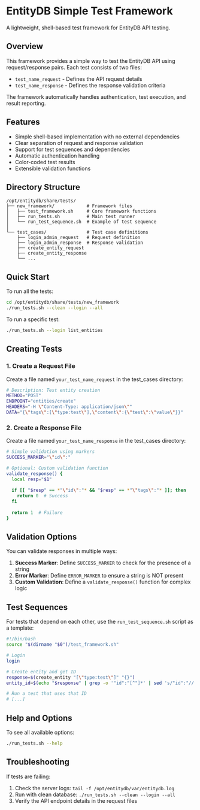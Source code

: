 # EntityDB Simple Test Framework

A lightweight, shell-based test framework for EntityDB API testing.

## Overview

This framework provides a simple way to test the EntityDB API using request/response pairs. Each test consists of two files:
- `test_name_request` - Defines the API request details
- `test_name_response` - Defines the response validation criteria

The framework automatically handles authentication, test execution, and result reporting.

## Features

- Simple shell-based implementation with no external dependencies
- Clear separation of request and response validation
- Support for test sequences and dependencies
- Automatic authentication handling
- Color-coded test results
- Extensible validation functions

## Directory Structure

```
/opt/entitydb/share/tests/
├── new_framework/            # Framework files
│   ├── test_framework.sh     # Core framework functions
│   ├── run_tests.sh          # Main test runner
│   └── run_test_sequence.sh  # Example of test sequence
│
└── test_cases/               # Test case definitions
    ├── login_admin_request   # Request definition
    ├── login_admin_response  # Response validation
    ├── create_entity_request
    ├── create_entity_response
    └── ...
```

## Quick Start

To run all the tests:

```bash
cd /opt/entitydb/share/tests/new_framework
./run_tests.sh --clean --login --all
```

To run a specific test:

```bash
./run_tests.sh --login list_entities
```

## Creating Tests

### 1. Create a Request File

Create a file named `your_test_name_request` in the test_cases directory:

```bash
# Description: Test entity creation
METHOD="POST"
ENDPOINT="entities/create"
HEADERS="-H \"Content-Type: application/json\""
DATA="{\"tags\":[\"type:test\"],\"content\":{\"test\":\"value\"}}"
```

### 2. Create a Response File

Create a file named `your_test_name_response` in the test_cases directory:

```bash
# Simple validation using markers
SUCCESS_MARKER="\"id\":"

# Optional: Custom validation function
validate_response() {
  local resp="$1"
  
  if [[ "$resp" == *"\"id\":"* && "$resp" == *"\"tags\":"* ]]; then
    return 0  # Success
  fi
  
  return 1  # Failure
}
```

## Validation Options

You can validate responses in multiple ways:

1. **Success Marker**: Define `SUCCESS_MARKER` to check for the presence of a string
2. **Error Marker**: Define `ERROR_MARKER` to ensure a string is NOT present
3. **Custom Validation**: Define a `validate_response()` function for complex logic

## Test Sequences

For tests that depend on each other, use the `run_test_sequence.sh` script as a template:

```bash
#!/bin/bash
source "$(dirname "$0")/test_framework.sh"

# Login
login

# Create entity and get ID
response=$(create_entity "[\"type:test\"]" "{}")
entity_id=$(echo "$response" | grep -o '"id":"[^"]*' | sed 's/"id":"//')

# Run a test that uses that ID
# [...]
```

## Help and Options

To see all available options:

```bash
./run_tests.sh --help
```

## Troubleshooting

If tests are failing:

1. Check the server logs: `tail -f /opt/entitydb/var/entitydb.log`
2. Run with clean database: `./run_tests.sh --clean --login --all`
3. Verify the API endpoint details in the request files